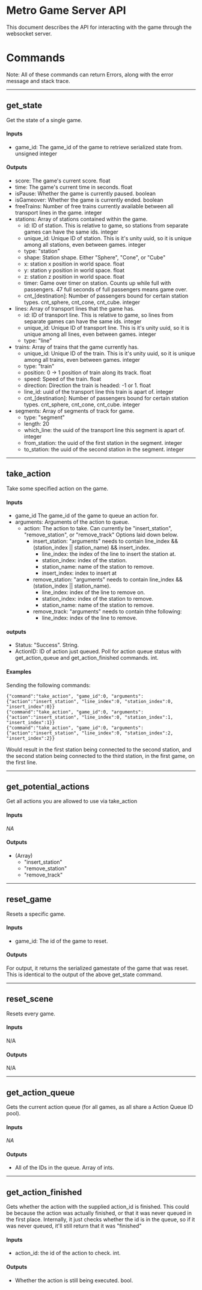 # Metro Game Server API

This document describes the API for interacting with the game through the websocket server.


# Commands

Note: All of these commands can return Errors, along with the error message and stack trace.


---

## get_state

Get the state of a single game.

#### Inputs

- game_id: The game_id of the game to retrieve serialized state from. unsigned integer

#### Outputs
- score: The game's current score. float
- time: The game's current time in seconds. float
- isPause: Whether the game is currently paused. boolean
- isGameover: Whether the game is currently ended. boolean
- freeTrains: Number of free trains currently available between all transport lines in the game. integer
- stations: Array of stations contained within the game.
  - id: ID of station. This is relative to game, so stations from separate games can have the same ids. integer
  - unique_id: Unique ID of station. This is it's unity uuid, so it is unique among all stations, even between games. integer
  - type: "station"
  - shape: Station shape. Either "Sphere", "Cone", or "Cube"
  - x: station x position in world space. float
  - y: station y position in world space. float
  - z: station z position in world space. float
  - timer: Game over timer on station. Counts up while full with passengers. 47 full seconds of full passengers means game over.
  - cnt_[destination]: Number of passengers bound for certain station types. cnt_sphere, cnt_cone, cnt_cube. integer
- lines: Array of transport lines that the game has.
  - id: ID of transport line. This is relative to game, so lines from separate games can have the same ids. integer
  - unique_id: Unique ID of transport line. This is it's unity uuid, so it is unique among all lines, even between games. integer
  - type: "line"
- trains: Array of trains that the game currently has.
  - unique_id: Unique ID of the train. This is it's unity uuid, so it is unique among all trains, even between games. integer
  - type: "train"
  - position: 0 -> 1 position of train along its track. float
  - speed: Speed of the train. float
  - direction: Direction the train is headed: -1 or 1. float
  - line_id: uuid of the transport line this train is apart of. integer
  - cnt_[destination]: Number of passengers bound for certain station types. cnt_sphere, cnt_cone, cnt_cube. integer
- segments: Array of segments of track for game.
  - type: "segment"
  - length: 20
  - which_line: the uuid of the transport line this segment is apart of. integer
  - from_station: the uuid of the first station in the segment. integer
  - to_station: the uuid of the second station in the segment. integer


---

## take_action

Take some specified action on the game.

#### Inputs

- game_id The game_id of the game to queue an action for.
- arguments: Arguments of the action to queue.
  - action: The action to take. Can currently be "insert_station", "remove_station", or "remove_track" Options laid down below.
    - insert_station: "arguments" needs to contain line_index && (station_index || station_name) && insert_index.
	  - line_index: the index of the line to insert the station at.
	  - station_index: index of the station.
	  - station_name: name of the station to remove.
	  - insert_index: index to insert at
	- remove_station: "arguments" needs to contain line_index && (station_index || station_name).
	  - line_index: index of the line to remove on.
	  - station_index: index of the station to remove.
	  - station_name: name of the station to remove.
	- remove_track: "arguments" needs to contain thhe following:
	  - line_index: index of the line to remove.
	

#### outputs

- Status: "Success". String.
- ActionID: ID of action just queued. Poll for action queue status with get_action_queue and get_action_finished commands. int.


#### Examples

Sending the following commands:
```
{"command":"take_action", "game_id":0, "arguments":{"action":"insert_station", "line_index":0, "station_index":0, "insert_index":0}}
{"command":"take_action", "game_id":0, "arguments":{"action":"insert_station", "line_index":0, "station_index":1, "insert_index":1}}
{"command":"take_action", "game_id":0, "arguments":{"action":"insert_station", "line_index":0, "station_index":2, "insert_index":2}}
```
Would result in the first station being connected to the second station, and the second station being connected to the third station, in the first game, on the first line.

---

## get_potential_actions

Get all actions you are allowed to use via take_action

#### Inputs

*NA*

#### Outputs

- (Array)
  - "insert_station"
  - "remove_station"
  - "remove_track"


---

## reset_game

Resets a specific game.

#### Inputs

- game_id: The id of the game to reset.

#### Outputs

For output, it returns the serialized gamestate of the game that was reset. This is identical to the output of the above get_state command.

---

## reset_scene

Resets every game.

#### Inputs

N/A

#### Outputs

N/A

---

## get_action_queue

Gets the current action queue (for all games, as all share a Action Queue ID pool).

#### Inputs

*NA*

#### Outputs

- All of the IDs in the queue. Array of ints.

---

## get_action_finished

Gets whether the action with the supplied action_id is finished. This could be because the action was actually finished, or that it was never queued in the first place. Internally, it just checks whether the id is in the queue, so if it was never queued, it'll still return that it was "finished"

#### Inputs

- action_id: the id of the action to check. int.

#### Outputs

- Whether the action is still being executed. bool.
